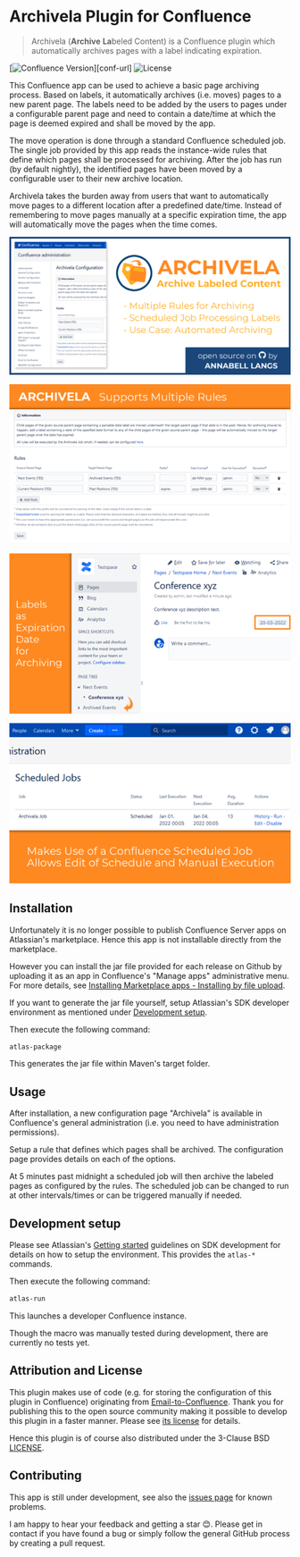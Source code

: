 # Archivela Plugin for Confluence
> Archivela (**Archive** **La**beled Content) is a Confluence plugin which automatically archives pages with a label indicating expiration.

[![Confluence Version][conf-image]][conf-url] ![License][license-image]

This Confluence app can be used to achieve a basic page archiving process. Based on labels, it automatically archives (i.e. moves) pages to a new parent page. The labels need to be added by the users to pages under a configurable parent page and need to contain a date/time at which the page is deemed expired and shall be moved by the app.

The move operation is done through a standard Confluence scheduled job. The single job provided by this app reads the instance-wide rules that define which pages shall be processed for archiving. After the job has run (by default nightly), the identified pages have been moved by a configurable user to their new archive location.

Archivela takes the burden away from users that want to automatically move pages to a different location after a predefined date/time. Instead of remembering to move pages manually at a specific expiration time, the app will automatically move the pages when the time comes.

![Archivela-Banner](src/main/resources/images/pluginBanner.png)

![Archivela-Form1](src/main/resources/images/highlight1_cropped.png)

![Archivela-Form2](src/main/resources/images/highlight2_cropped.png)

![Archivela-Form3](src/main/resources/images/highlight3_cropped.png)

## Installation

Unfortunately it is no longer possible to publish Confluence Server apps on Atlassian's marketplace. Hence this app is not installable directly from the marketplace.

However you can install the jar file provided for each release on Github by uploading it as an app in Confluence's "Manage apps" administrative menu. For more details, see [Installing Marketplace apps - Installing by file upload][conf-install-app].

If you want to generate the jar file yourself, setup Atlassian's SDK developer environment as mentioned under [Development setup](#dev).

Then execute the following command:

```sh
atlas-package
```

This generates the jar file within Maven's target folder. 

## Usage

After installation, a new configuration page "Archivela" is available in Confluence's general administration (i.e. you need to have administration permissions).

Setup a rule that defines which pages shall be archived. The configuration page provides details on each of the options.

At 5 minutes past midnight a scheduled job will then archive the labeled pages as configured by the rules. The scheduled job can be changed to run at other intervals/times or can be triggered manually if needed.

## <a name="dev"></a>Development setup

Please see Atlassian's [Getting started][conf-dev] guidelines on SDK development for details on how to setup the environment. This provides the ```atlas-*``` commands.

Then execute the following command:

```sh
atlas-run
```

This launches a developer Confluence instance.

Though the macro was manually tested during development, there are currently no tests yet.

## Attribution and License

This plugin makes use of code (e.g. for storing the configuration of this plugin in Confluence) originating from [Email-to-Confluence][mail2blog]. Thank you for publishing this to the open source community making it possible to develop this plugin in a faster manner. Please see [its license][mail2blog-license] for details.

Hence this plugin is of course also distributed under the 3-Clause BSD [LICENSE][archivela-license].

## Contributing

This app is still under development, see also the [issues page][archivela-issues] for known problems.

I am happy to hear your feedback and getting a star :blush:. Please get in contact if you have found a bug or simply follow the general GitHub process by creating a pull request.


<!-- Markdown link & img dfn's -->
[conf-image]: https://img.shields.io/badge/Confluence-7.15.0-green.svg
[conf-dev]: https://developer.atlassian.com/server/framework/atlassian-sdk/
[conf-install-app]: https://confluence.atlassian.com/upm/installing-add-ons-273875715.html
[license-image]: https://img.shields.io/github/license/alangs/archivela.svg
[archivela-issues]: issues
[archivela-license]: LICENSE
[mail2blog]: https://github.com/dm-drogeriemarkt/Email-to-Confluence
[mail2blog-license]: src/main/resources/licenses/Email-to-Confluence/LICENSE